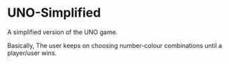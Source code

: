# UNO-Simplified
A simplified version of the UNO game.


Basically, The user keeps on choosing number-colour combinations until a player/user wins. 
